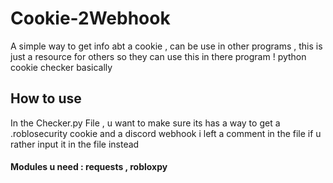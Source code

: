 # Cookie-2Webhook
A simple way to get info abt a cookie , can be use in other programs , this is just a resource for others so they can use this in there program ! python cookie checker basically 

## How to use
In the Checker.py File , u want to make sure its has a way to get a .roblosecurity cookie and a discord webhook 
i left a comment in the file if u rather input it in the file instead 

#### Modules u need : requests , robloxpy
